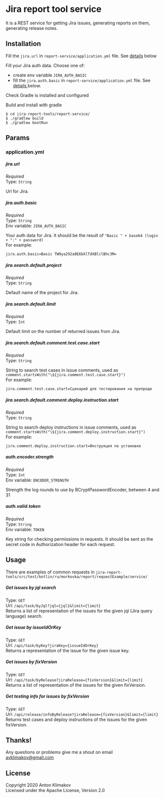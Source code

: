 # Jira report tool service

It is a REST service for getting Jira issues, generating reports on them, generating release notes.

## Installation

Fill the `jira.url` in `report-service/application.yml` file. See [details](#jiraurl) below

Fill your Jira auth data. Choose one of:
- create env variable `JIRA_AUTH_BASIC`
- fill the `jira.auth.basic` in `report-service/application.yml` file. See [details
](#jiraauthbasic) below.

Check Gradle is installed and configured

Build and install with gradle
```
$ cd jira-report-tools/report-service/
$ ./gradlew build
$ ./gradlew bootRun
```

## Params

### application.yml

##### jira.url

*Required*\
Type: `String`

Url for Jira.

##### jira.auth.basic

*Required*\
Type: `String`\
Env variable: `JIRA_AUTH_BASIC`

Your auth data for Jira. It should be the result of `"Basic " + base64 (login + ":" + password)`\
For example: 
```
jira.auth.basic=Basic TW9ya292a0E6bXlTdXBlclBhc3M=
```

##### jira.search.default.project

*Required*\
Type: `String`

Default name of the project for Jira.

##### jira.search.default.limit

*Required*\
Type: `Int`

Default limit on the number of returned issues from Jira.

##### jira.search.default.comment.test.case.start

*Required*\
Type: `String`

String to search test cases in issue comments, used as `comment.startsWith("\${jira.comment.test.case.start}")`\
For example: 
```
jira.comment.test.case.start=Сценарий для тестирования на препроде
```

##### jira.search.default.comment.deploy.instruction.start

*Required*\
Type: `String`

String to search deploy instructions in issue comments, used as `comment.startsWith("\${jira.comment.deploy.instruction.start}")`\
For example: 
```
jira.comment.deploy.instruction.start=Инструкция по установке
```

##### auth.encoder.strength

*Required*\
Type: `Int`\
Env variable: `ENCODER_STRENGTH`

Strength the log rounds to use by BCryptPasswordEncoder, between 4 and 31

##### auth.valid.token

*Required*\
Type: `String`\
Env variable: `TOKEN`

Key string for checking permissions in requests. It should be sent as the secret code in Authorization header for each request. 

## Usage

There are examples of common requests in `jira-report-tools/src/test/kotlin/ru/morkovka/report/requestExample/service/`

##### Get issues by jql search

Type: `GET`\
Url: `/api/task/byJql?jql={jql}&limit={limit}`\
Returns a list of representation of the issues for the given jql (Jira query language) search.

##### Get issue by issueIdOrKey

Type: `GET`\
Url: `/api/task/byKey?jiraKey={issueIdOrKey}`\
Returns a representation of the issue for the given issue key.

##### Get issues by fixVersion

Type: `GET`\
Url: `/api/task/byRelease?jiraRelease={fixVersion}&limit={limit}`\
Returns a list of representation of the issues for the given fixVersion.

##### Get testing info for issues by fixVersion

Type: `GET`\
Url: `/api/release/infoByRelease?jiraRelease={fixVersion}&limit={limit}`\
Returns test cases and deploy instructions of the issues for the given fixVersion.

## Thanks!
Any questions or problems give me a shout on email avklimakov@gmail.com

## License
Copyright 2020 Anton Klimakov\
Licensed under the Apache License, Version 2.0